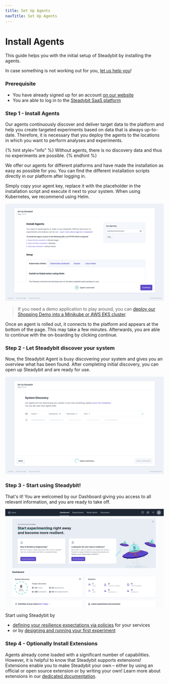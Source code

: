 ```yaml
---
title: Set Up Agents
navTitle: Set Up Agents
---
```


# Install Agents

This guide helps you with the initial setup of Steadybit by installing the agents.

In case something is not working out for you, [let us help you](https://www.steadybit.com/contact)!

### Prerequisite

* You have already signed up for an account [on our website](https://www.steadybit.com/get-started/)
* You are able to log in to the [Steadybit SaaS platform](https://platform.steadybit.io/)

### Step 1 - Install Agents

Our agents continuously discover and deliver target data to the platform and help you create targeted experiments based on data that is always up-to-date. Therefore, it is necessary that you deploy the agents to the locations in which you want to perform analyses and experiments.

{% hint style="info" %}
Without agents, there is no discovery data and thus no experiments are possible.
{% endhint %}

We offer our agents for different platforms and have made the installation as easy as possible for you. You can find the different installation scripts directly in our platform after logging in.

Simply copy your agent key, replace it with the placeholder in the installation script and execute it next to your system. When using Kubernetes, we recommend using Helm.

![on-boarding](set-up-agents-step1.png)

> If you need a demo application to play around, you can [deploy our Shopping Demo into a Minikube or AWS EKS cluster](deploy-example-application.md).

Once an agent is rolled out, it connects to the platform and appears at the bottom of the page. This may take a few minutes. Afterwards, you are able to continue with the on-boarding by clicking continue.

### Step 2 - Let Steadybit discover your system

Now, the Steadybit Agent is busy discovering your system and gives you an overview what has been found. After completing initial discovery, you can open up Steadybit and are ready for use.

![agents finished](set-up-agents-step2.png)

### Step 3 - Start using Steadybit!

That's it! You are welcomed by our Dashboard giving you access to all relevant information, and you are ready to take off.

![steadybit Dashboard](set-up-agents-step3.png)

Start using Steadybit by

* [defining your resilience expectations via policies](define-resilience-policies.md) for your services
* or by [designing and running your first experiment](run-experiment.md)

### Step 4 - Optionally Install Extensions

Agents already come loaded with a significant number of capabilities. However, it is helpful to know that Steadybit supports extensions! Extensions enable you to make Steadybit your own – either by using an official or open source extension or by writing your own! Learn more about extensions in our [dedicated documentation](../integrate-with-steadybit/extensions/).
